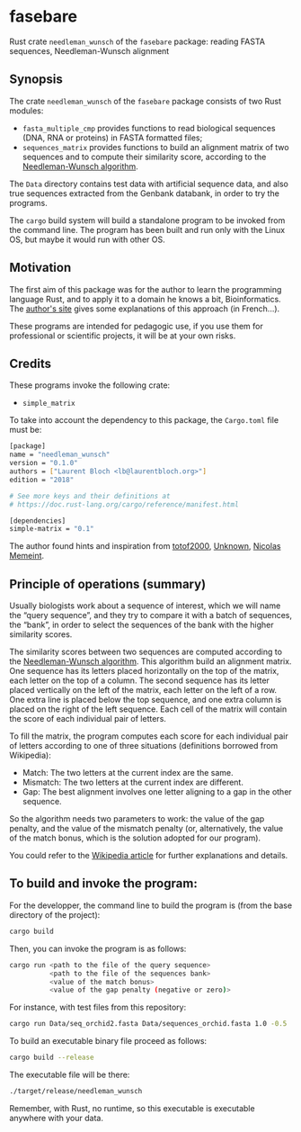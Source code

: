 # fasebare
Rust crate `needleman_wunsch` of the `fasebare` package: reading FASTA sequences, Needleman-Wunsch alignment

## Synopsis

The crate `needleman_wunsch` of the `fasebare` package consists of two Rust modules:

* `fasta_multiple_cmp` provides functions to read biological sequences (DNA, RNA or proteins) in FASTA formatted files;
* `sequences_matrix` provides functions to build an alignment matrix of two sequences and to compute their similarity score, according to the [Needleman-Wunsch algorithm](https://en.wikipedia.org/wiki/Needleman%E2%80%93Wunsch_algorithm).

The `Data` directory contains test data with artificial sequence data, and also true sequences extracted from the Genbank databank, in order to try the programs.

The `cargo` build system will build a standalone program to be invoked from the command line. The program has been built and run only with the Linux OS, but maybe it would run with other OS.

## Motivation

The first aim of this package was for the author to learn the programming language Rust, and to apply it to a domain he knows a bit, Bioinformatics. The [author's site](https://laurentbloch.net/MySpip3/-Rust-) gives some explanations of this approach (in French...).

These programs are intended for pedagogic use, if you use them for professional or scientific projects, it will be at your own risks.

## Credits

These programs invoke the following crate:

* `simple_matrix`

To take into account the dependency to this package, the `Cargo.toml` file must be:

```bash
[package]
name = "needleman_wunsch"
version = "0.1.0"
authors = ["Laurent Bloch <lb@laurentbloch.org>"]
edition = "2018"

# See more keys and their definitions at
# https://doc.rust-lang.org/cargo/reference/manifest.html

[dependencies]
simple-matrix = "0.1"
```

The author found hints and inspiration from [totof2000](https://linuxfr.org/forums/programmationautre/posts/rust-lire-des-donnees-de-type-i8-depuis-un-fichier), [Unknown](https://www.it-swarm-fr.com/fr/file-io/quelle-est-la-maniere-de-facto-de-lire-et-decrire-des-fichiers-dans-rust-1.x/1054845808/), [Nicolas Memeint](https://docs.rs/simple-matrix/0.1.2/simple_matrix/).

## Principle of operations (summary)

Usually biologists work about a sequence of interest, which we will name the “query sequence”, and they try to compare it with a batch of sequences, the “bank”, in order to select the sequences of the bank with the higher similarity scores.

The similarity scores between two sequences are computed according to the [Needleman-Wunsch algorithm](https://en.wikipedia.org/wiki/Needleman%E2%80%93Wunsch_algorithm). This algorithm build an alignment matrix. One sequence has its letters placed horizontally on the top of the matrix, each letter on the top of a column. The second sequence has its letter placed vertically on the left of the matrix, each letter on the left of a row. One extra line is placed below the top sequence, and one extra column is placed on the right of the left sequence. Each cell of the matrix will contain the score of  each individual pair of letters.

To fill the matrix, the program computes each score for each individual pair of letters according to one of three situations (definitions borrowed from Wikipedia):

* Match: The two letters at the current index are the same.
* Mismatch: The two letters at the current index are different.
* Gap: The best alignment involves one letter aligning to a gap in the other sequence.

So the algorithm needs two parameters to work: the value of the gap penalty, and the value of the mismatch penalty (or, alternatively, the value of the match bonus, which is the solution adopted for our program).

You could refer to the [Wikipedia article](https://en.wikipedia.org/wiki/Needleman%E2%80%93Wunsch_algorithm) for further explanations and details.

## To build and invoke the program:

For the developper, the command line to build the program is (from the base directory of the project):

```bash
cargo build
```

Then, you can invoke the program is as follows:

```bash
cargo run <path to the file of the query sequence>
          <path to the file of the sequences bank>
          <value of the match bonus>
          <value of the gap penalty (negative or zero)>
```
For instance, with test files from this repository:

```bash
cargo run Data/seq_orchid2.fasta Data/sequences_orchid.fasta 1.0 -0.5
```

To build an executable binary file proceed as follows:

```bash
cargo build --release
```

The executable file will be there:

```bash
./target/release/needleman_wunsch
```

Remember, with Rust, no runtime, so this executable is executable anywhere with your data.
